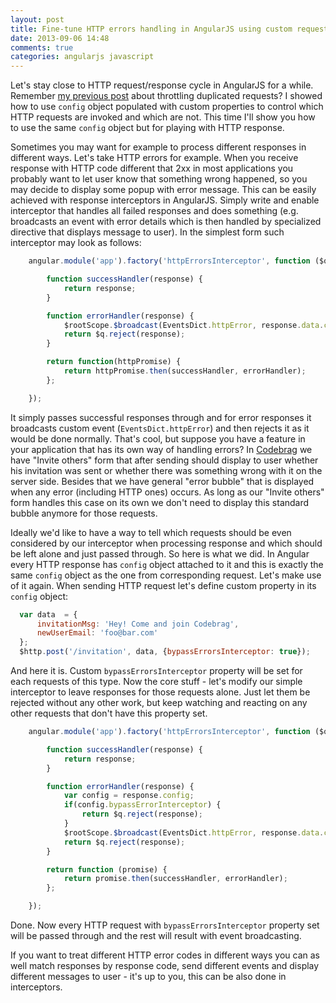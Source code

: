 ```yaml
---
layout: post
title: Fine-tune HTTP errors handling in AngularJS using custom request configurations
date: 2013-09-06 14:48
comments: true
categories: angularjs javascript
---
```


Let's stay close to HTTP request/response cycle in AngularJS for a while. Remember [my previous post](http://michalostruszka.pl/blog/2013/07/31/double-requests/) about throttling duplicated requests? I showed how to use `config` object populated with custom properties to control which HTTP requests are invoked and which are not. This time I'll show you how to use the same `config` object but for playing with HTTP response.

Sometimes you may want for example to process different responses in different ways. Let's take HTTP errors for example. When you receive response with HTTP code different that 2xx in most applications you probably want to let user know that something wrong happened, so you may decide to display some popup with error message. This can be easily achieved with response interceptors in AngularJS. Simply write and enable interceptor that handles all failed responses and does something (e.g. broadcasts an event with error details which is then handled by specialized directive that displays message to user). In the simplest form such interceptor may look as follows:

``` javascript Simple HTTP errors handling interceptor
    angular.module('app').factory('httpErrorsInterceptor', function ($q, $rootScope, EventsDict) {

        function successHandler(response) {
            return response;
        }

        function errorHandler(response) {
            $rootScope.$broadcast(EventsDict.httpError, response.data.cause);
            return $q.reject(response);
        }

        return function(httpPromise) {
            return httpPromise.then(successHandler, errorHandler);
        };

    });
```

It simply passes successful responses through and for error responses it broadcasts custom event (`EventsDict.httpError`) and then rejects it as it would be done normally. That's cool, but suppose you have a feature in your application that has its own way of handling errors? In [Codebrag](http://codebrag.com) we have "Invite others" form that after sending should display to user whether his invitation was sent or whether there was something wrong with it on the server side. Besides that we have general "error bubble" that is displayed when any error (including HTTP ones) occurs. As long as our "Invite others" form handles this case on its own we don't need to display this standard bubble anymore for those requests.

Ideally we'd like to have a way to tell which requests should be even considered by our interceptor when processing response and which should be left alone and just passed through. So here is what we did. In Angular every HTTP response has `config` object attached to it and this is exactly the same `config` object as the one from corresponding request. Let's make use of it again. When sending HTTP request let's define custom property in its `config` object:

``` javascript POST request with custom config property
  var data  = {
      invitationMsg: 'Hey! Come and join Codebrag',
      newUserEmail: 'foo@bar.com'
  };
  $http.post('/invitation', data, {bypassErrorsInterceptor: true});

```

And here it is. Custom `bypassErrorsInterceptor` property will be set for each requests of this type. Now the core stuff - let's modify our simple interceptor to leave responses for those requests alone. Just let them be rejected without any other work, but keep watching and reacting on any other requests that don't have this property set.

``` javascript Complete interceptor with custom property handling
    angular.module('app').factory('httpErrorsInterceptor', function ($q, $rootScope, EventsDict) {

        function successHandler(response) {
            return response;
        }

        function errorHandler(response) {
            var config = response.config;
            if(config.bypassErrorInterceptor) {
                return $q.reject(response);
            }
            $rootScope.$broadcast(EventsDict.httpError, response.data.cause);
            return $q.reject(response);
        }

        return function (promise) {
            return promise.then(successHandler, errorHandler);
        };

    });
```

Done. Now every HTTP request with `bypassErrorsInterceptor` property set will be passed through and the rest will result with event broadcasting.

If you want to treat different HTTP error codes in different ways you can as well match responses by response code, send different events and display different messages to user - it's up to you, this can be also done in interceptors.